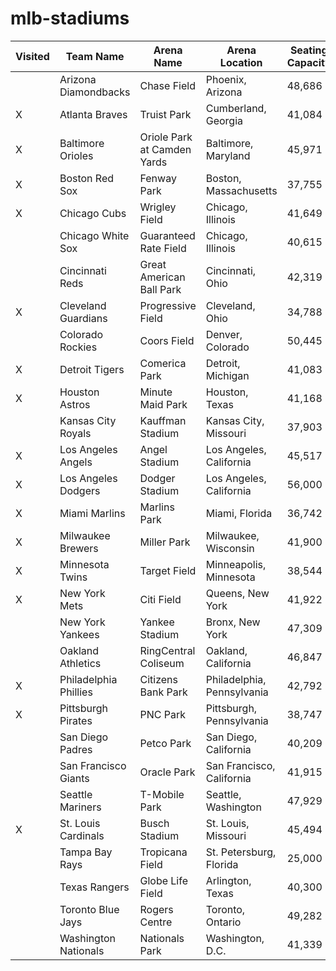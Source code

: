 # mlb-stadiums

| Visited | Team Name	| Arena Name	| Arena Location	| Seating Capacity	| Opening Year | 
|---------|-----------|-------------|-----------------|-------------------|--------------|
| | Arizona Diamondbacks | Chase Field | Phoenix, Arizona | 48,686 | 1998 | 
| X | Atlanta Braves | Truist Park | Cumberland, Georgia | 41,084 | 2017 | 
| X | Baltimore Orioles | Oriole Park at Camden Yards | Baltimore, Maryland | 45,971 | 1992 | 
| X | Boston Red Sox | Fenway Park | Boston, Massachusetts | 37,755 | 1912 |
| X | Chicago Cubs | Wrigley Field | Chicago, Illinois | 41,649 | 1914 |
| | Chicago White Sox | Guaranteed Rate Field | Chicago, Illinois | 40,615 | 1991 |
| | Cincinnati Reds | Great American Ball Park | Cincinnati, Ohio | 42,319 | 2003 |
| X | Cleveland Guardians | Progressive Field | Cleveland, Ohio | 34,788 | 1994 |
| | Colorado Rockies | Coors Field | Denver, Colorado | 50,445 | 1995 |
| X | Detroit Tigers | Comerica Park | Detroit, Michigan | 41,083 | 2000 |
| X | Houston Astros | Minute Maid Park | Houston, Texas | 41,168 | 2000 |
| | Kansas City Royals | Kauffman Stadium | Kansas City, Missouri | 37,903 | 1973 |
| X | Los Angeles Angels | Angel Stadium | Los Angeles, California | 45,517 | 1966 |
| X | Los Angeles Dodgers | Dodger Stadium | Los Angeles, California | 56,000 | 1962 |
| X | Miami Marlins | Marlins Park | Miami, Florida | 36,742 | 2012 |
| X | Milwaukee Brewers | Miller Park | Milwaukee, Wisconsin | 41,900 | 2001 |
| X | Minnesota Twins | Target Field | Minneapolis, Minnesota | 38,544 | 2010 |
| X | New York Mets | Citi Field | Queens, New York | 41,922 | 2009 |
| | New York Yankees | Yankee Stadium | Bronx, New York | 47,309 | 2009 |
| | Oakland Athletics | RingCentral Coliseum | Oakland, California | 46,847 | 1966 |
| X | Philadelphia Phillies | Citizens Bank Park | Philadelphia, Pennsylvania | 42,792 | 2004 |
| X | Pittsburgh Pirates | PNC Park | Pittsburgh, Pennsylvania | 38,747 | 2001 |
| | San Diego Padres | Petco Park | San Diego, California | 40,209 | 2004 |
| | San Francisco Giants | Oracle Park | San Francisco, California | 41,915 | 2000 |
| | Seattle Mariners | T-Mobile Park | Seattle, Washington | 47,929 | 1999 |
| X | St. Louis Cardinals | Busch Stadium | St. Louis, Missouri | 45,494 | 2006 |
| | Tampa Bay Rays | Tropicana Field | St. Petersburg, Florida | 25,000 | 1990 |
| | Texas Rangers | Globe Life Field | Arlington, Texas | 40,300 | 2020 |
| | Toronto Blue Jays | Rogers Centre | Toronto, Ontario | 49,282 | 1989 |
| | Washington Nationals | Nationals Park | Washington, D.C. | 41,339 | 2008 |
